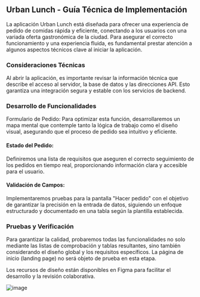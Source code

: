 ## Urban Lunch - Guía Técnica de Implementación

La aplicación Urban Lunch está diseñada para ofrecer una experiencia de pedido de comidas rápida y eficiente, conectando a los usuarios con una variada oferta gastronómica de la ciudad. Para asegurar el correcto funcionamiento y una experiencia fluida, es fundamental prestar atención a algunos aspectos técnicos clave al iniciar la aplicación.

### Consideraciones Técnicas
Al abrir la aplicación, es importante revisar la información técnica que describe el acceso al servidor, la base de datos y las direcciones API. Esto garantiza una integración segura y estable con los servicios de backend.

### Desarrollo de Funcionalidades
Formulario de Pedido: Para optimizar esta función, desarrollaremos un mapa mental que contemple tanto la lógica de trabajo como el diseño visual, asegurando que el proceso de pedido sea intuitivo y eficiente.

#### Estado del Pedido:
Definiremos una lista de requisitos que aseguren el correcto seguimiento de los pedidos en tiempo real, proporcionando información clara y accesible para el usuario.

#### Validación de Campos: 
Implementaremos pruebas para la pantalla "Hacer pedido" con el objetivo de garantizar la precisión en la entrada de datos, siguiendo un enfoque estructurado y documentado en una tabla según la plantilla establecida.

### Pruebas y Verificación
Para garantizar la calidad, probaremos todas las funcionalidades no solo mediante las listas de comprobación y tablas resultantes, sino también considerando el diseño global y los requisitos específicos. La página de inicio (landing page) no será objeto de prueba en esta etapa.

Los recursos de diseño están disponibles en Figma para facilitar el desarrollo y la revisión colaborativa.

![image](https://github.com/user-attachments/assets/03b13d72-bb97-4444-b57d-0f17fa963230)
